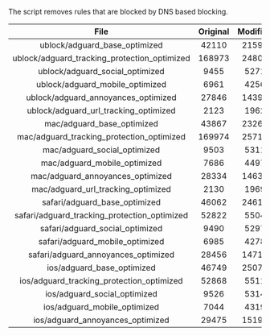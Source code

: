 The script removes rules that are blocked by DNS based blocking.


| File | Original | Modified |
|:----:|:-----:|:-----:|
| ublock/adguard_base_optimized | 42110 | 21592 |
| ublock/adguard_tracking_protection_optimized | 168973 | 24802 |
| ublock/adguard_social_optimized | 9455 | 5271 |
| ublock/adguard_mobile_optimized | 6961 | 4256 |
| ublock/adguard_annoyances_optimized | 27846 | 14397 |
| ublock/adguard_url_tracking_optimized | 2123 | 1962 |
| mac/adguard_base_optimized | 43867 | 23266 |
| mac/adguard_tracking_protection_optimized | 169974 | 25715 |
| mac/adguard_social_optimized | 9503 | 5311 |
| mac/adguard_mobile_optimized | 7686 | 4497 |
| mac/adguard_annoyances_optimized | 28334 | 14638 |
| mac/adguard_url_tracking_optimized | 2130 | 1969 |
| safari/adguard_base_optimized | 46062 | 24619 |
| safari/adguard_tracking_protection_optimized | 52822 | 5504 |
| safari/adguard_social_optimized | 9490 | 5297 |
| safari/adguard_mobile_optimized | 6985 | 4278 |
| safari/adguard_annoyances_optimized | 28456 | 14714 |
| ios/adguard_base_optimized | 46749 | 25079 |
| ios/adguard_tracking_protection_optimized | 52868 | 5511 |
| ios/adguard_social_optimized | 9526 | 5314 |
| ios/adguard_mobile_optimized | 7044 | 4319 |
| ios/adguard_annoyances_optimized | 29475 | 15199 |